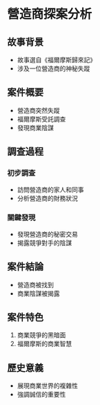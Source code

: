 # 營造商探案分析

## 故事背景
- 故事選自《福爾摩斯歸來記》
- 涉及一位營造商的神秘失蹤

## 案件概要
- 營造商突然失蹤
- 福爾摩斯受託調查
- 發現商業陰謀

## 調查過程
### 初步調查
- 訪問營造商的家人和同事
- 分析營造商的財務狀況

### 關鍵發現
- 發現營造商的秘密交易
- 揭露競爭對手的陰謀

## 案件結論
- 營造商被找到
- 商業陰謀被揭露

## 案件特色
1. 商業競爭的黑暗面
2. 福爾摩斯的商業智慧

## 歷史意義
- 展現商業世界的複雜性
- 強調誠信的重要性 